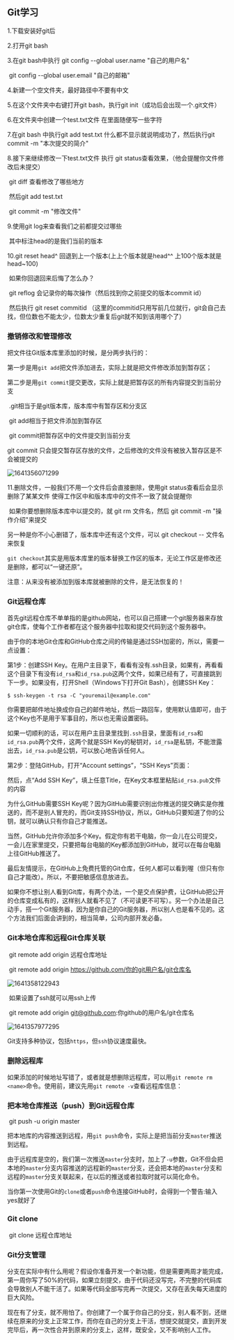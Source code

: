##  Git学习

1.下载安装好git后

2.打开git bash

3.在git bash中执行  git  config --global user.name "自己的用户名"

​	git  config --global user.email "自己的邮箱"

4.新建一个空文件夹，最好路径中不要有中文

5.在这个文件夹中右键打开git bash，执行git init（成功后会出现一个.git文件）

6.在文件夹中创建一个test.txt文件 在里面随便写一些字符

7.在git bash 中执行git add test.txt  什么都不显示就说明成功了，然后执行git commit -m "本次提交的简介"

8.接下来继续修改一下test.txt文件   执行  git status查看效果，（他会提醒你文件修改后未提交）

​	git diff 查看修改了哪些地方

​	然后git add test.txt  

​	git commit -m "修改文件"

9.使用git log来查看我们之前都提交过哪些

​	其中标注head的是我们当前的版本

10.git reset head^ 回退到上一个版本(上上个版本就是head^^   上100个版本就是head~100)

​	如果你回退回来后悔了怎么办？

​		git reflog 会记录你的每次操作（然后找到你之前提交的版本commit id）

​		然后执行 git reset commitid  （这里的commitid只用写前几位就行，git会自己去找，但位数也不能太少，位数太少重复后git就不知到该用哪个了）



###  撤销修改和管理修改

把文件往Git版本库里添加的时候，是分两步执行的：

第一步是用`git add`把文件添加进去，实际上就是把文件修改添加到暂存区；

第二步是用`git commit`提交更改，实际上就是把暂存区的所有内容提交到当前分支

​	.git相当于是git版本库，版本库中有暂存区和分支区

​	git add相当于把文件添加到暂存区

​	git commit把暂存区中的文件提交到当前分支

git commit 只会提交暂存区存放的文件，之后修改的文件没有被放入暂存区是不会被提交的

![1641356071299](C:\Users\ZLY\AppData\Roaming\Typora\typora-user-images\1641356071299.png)



11.删除文件，一般我们不用一个文件后会直接删除，使用git status查看后会显示删除了某某文件 使得工作区中和版本库中的文件不一致了就会提醒你

​	如果你要想删除版本库中以提交的，就  git rm 文件名，然后 git commit -m "操作介绍"来提交

另一种是你不小心删错了，版本库中还有这个文件，可以 git checkout -- 文件名 来恢复

`git checkout`其实是用版本库里的版本替换工作区的版本，无论工作区是修改还是删除，都可以“一键还原”。

 注意：从来没有被添加到版本库就被删除的文件，是无法恢复的！





###  Git远程仓库

​	首先git远程仓库不单单指的是github网站，也可以自己搭建一个git服务器来存放git仓库，使每个工作者都在这个服务器中拉取和提交代码到这个服务器中。



由于你的本地Git仓库和GitHub仓库之间的传输是通过SSH加密的，所以，需要一点设置：

第1步：创建SSH Key。在用户主目录下，看看有没有.ssh目录，如果有，再看看这个目录下有没有`id_rsa`和`id_rsa.pub`这两个文件，如果已经有了，可直接跳到下一步。如果没有，打开Shell（Windows下打开Git Bash），创建SSH Key：

```
$ ssh-keygen -t rsa -C "youremail@example.com"
```

你需要把邮件地址换成你自己的邮件地址，然后一路回车，使用默认值即可，由于这个Key也不是用于军事目的，所以也无需设置密码。

如果一切顺利的话，可以在用户主目录里找到`.ssh`目录，里面有`id_rsa`和`id_rsa.pub`两个文件，这两个就是SSH Key的秘钥对，`id_rsa`是私钥，不能泄露出去，`id_rsa.pub`是公钥，可以放心地告诉任何人。

第2步：登陆GitHub，打开“Account settings”，“SSH Keys”页面：

然后，点“Add SSH Key”，填上任意Title，在Key文本框里粘贴`id_rsa.pub`文件的内容



为什么GitHub需要SSH Key呢？因为GitHub需要识别出你推送的提交确实是你推送的，而不是别人冒充的，而Git支持SSH协议，所以，GitHub只要知道了你的公钥，就可以确认只有你自己才能推送。

当然，GitHub允许你添加多个Key。假定你有若干电脑，你一会儿在公司提交，一会儿在家里提交，只要把每台电脑的Key都添加到GitHub，就可以在每台电脑上往GitHub推送了。

最后友情提示，在GitHub上免费托管的Git仓库，任何人都可以看到喔（但只有你自己才能改）。所以，不要把敏感信息放进去。

如果你不想让别人看到Git库，有两个办法，一个是交点保护费，让GitHub把公开的仓库变成私有的，这样别人就看不见了（不可读更不可写）。另一个办法是自己动手，搭一个Git服务器，因为是你自己的Git服务器，所以别人也是看不见的。这个方法我们后面会讲到的，相当简单，公司内部开发必备。





###  Git本地仓库和远程Git仓库关联

​	git remote add origin 远程仓库地址

​	git remote add origin https://github.com/你的git用户名/git仓库名

![1641358122943](C:\Users\ZLY\AppData\Roaming\Typora\typora-user-images\1641358122943.png)

​	如果设置了ssh就可以用ssh上传 

​	git remote add origin git@github.com:你github的用户名/git仓库名

![1641357977295](C:\Users\ZLY\AppData\Roaming\Typora\typora-user-images\1641357977295.png)

Git支持多种协议，包括`https`，但`ssh`协议速度最快。

### 删除远程库

如果添加的时候地址写错了，或者就是想删除远程库，可以用`git remote rm <name>`命令。使用前，建议先用`git remote -v`查看远程库信息：





###  把本地仓库推送（push）到Git远程仓库

​	git push -u origin master

把本地库的内容推送到远程，用`git push`命令，实际上是把当前分支`master`推送到远程。

由于远程库是空的，我们第一次推送`master`分支时，加上了`-u`参数，Git不但会把本地的`master`分支内容推送的远程新的`master`分支，还会把本地的`master`分支和远程的`master`分支关联起来，在以后的推送或者拉取时就可以简化命令。



当你第一次使用Git的`clone`或者`push`命令连接GitHub时，会得到一个警告:输入yes就好了



###  Git clone

​	git clone 远程仓库地址



###  Git分支管理

​	分支在实际中有什么用呢？假设你准备开发一个新功能，但是需要两周才能完成，第一周你写了50%的代码，如果立刻提交，由于代码还没写完，不完整的代码库会导致别人不能干活了。如果等代码全部写完再一次提交，又存在丢失每天进度的巨大风险。

​	现在有了分支，就不用怕了。你创建了一个属于你自己的分支，别人看不到，还继续在原来的分支上正常工作，而你在自己的分支上干活，想提交就提交，直到开发完毕后，再一次性合并到原来的分支上，这样，既安全，又不影响别人工作。